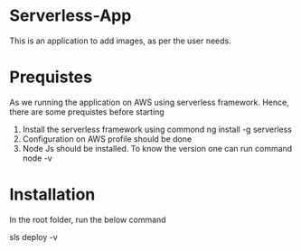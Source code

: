 # Serverless-App
This is an application to add images, as per the user needs. 


# Prequistes
As we running the application on AWS using serverless framework. Hence, there are some prequistes before starting
1. Install the serverless framework using commond ng install -g serverless
2. Configuration on AWS profile should be done
3. Node Js should be installed. To know the version one can run command node -v

# Installation

In the root folder, run the below command

sls deploy -v








